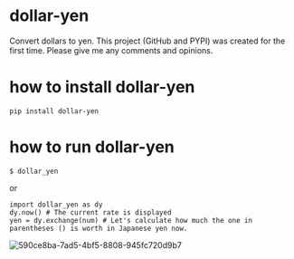 # dollar-yen
Convert dollars to yen.
This project (GitHub and PYPI) was created for the first time. Please give me any comments and opinions.
# how to install dollar-yen
    pip install dollar-yen

# how to run dollar-yen
    $ dollar_yen
or

    import dollar_yen as dy
    dy.now() # The current rate is displayed
    yen = dy.exchange(num) # Let's calculate how much the one in parentheses () is worth in Japanese yen now.
![590ce8ba-7ad5-4bf5-8808-945fc720d9b7](https://github.com/spc-nmurata/dollar-yen/assets/172005627/fcde4682-5f00-470c-bb6a-1956b6588a36)
